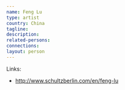 ```yaml
---
name: Feng Lu
type: artist
country: China
tagline:
description:
related-persons:
connections:
layout: person
---
```

Links:
* <http://www.schultzberlin.com/en/feng-lu>
